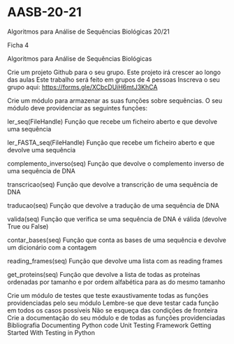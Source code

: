 # AASB-20-21
Algoritmos para Análise de Sequências Biológicas 20/21

Ficha 4

Algoritmos para Análise de Sequências Biológicas

Crie um projeto Github para o seu grupo. Este projeto irá crescer ao longo das aulas
Este trabalho será feito em grupos de 4 pessoas
Inscreva o seu grupo aqui: https://forms.gle/XCbcDUiH6mtJ3KhCA

Crie um módulo para armazenar as suas funções sobre sequências. 
O seu módulo deve providenciar as seguintes funções:

ler_seq(FileHandle) Função que recebe um ficheiro aberto e que devolve uma sequência

ler_FASTA_seq(FileHandle) Função que recebe um ficheiro aberto e que devolve uma sequência

complemento_inverso(seq) Função que devolve o complemento inverso de uma sequência de DNA

transcricao(seq) Função que devolve a transcrição de uma sequência de DNA

traducao(seq) Função que devolve a tradução de uma sequência de DNA

valida(seq) Função que verifica se uma sequência de DNA é válida (devolve True ou False)

contar_bases(seq) Função que conta as bases de uma sequência e devolve um dicionário com a contagem

reading_frames(seq) Função que devolve uma lista com as reading frames

get_proteins(seq) Função que devolve a lista de todas as proteínas ordenadas por tamanho e por ordem alfabética para as do mesmo tamanho

Crie um módulo de testes que teste exaustivamente todas as funções providenciadas pelo seu módulo
Lembre-se que deve testar cada função em todos os casos possíveis
Não se esqueça das condições de fronteira
Crie a documentação do seu módulo e de todas as funções providenciadas
Bibliografia
Documenting Python code
Unit Testing Framework
Getting Started With Testing in Python
